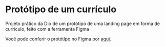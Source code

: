 # Protótipo de um currículo

Projeto prático da Dio de um protótipo de uma landing page em forma de currículo, feito com a ferramenta Figma

Você pode conferir o protótipo no Figma por [aqui](https://www.figma.com/file/HWkXle0nNAJ1L7HzANO5Vp/Portfolio?node-id=0%3A1&t=aBGPGxrZ1LixzXpe-1).
